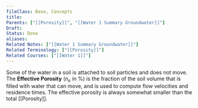 ```yaml
---
fileClass: Base, Concepts
title: 
Parents: ["[[Porosity]]", "[[Water 1 Summary Groundwater]]"]
Draft:
Status: Done
aliases: 
Related Notes: ["[[Water 1 Summary Groundwater]]"]
Related Terminology: ["[[Porosity]]"]
Related Courses: ["[[Water 1]]"]
---
```

Some of the water in a soil is attached to soil particles and does not move. The **Effective Porosity** ($n_e$ in %) is the fraction of the soil volume that is filled with water that can move, and is used to compute flow velocities and residence times. The effective porosity is always somewhat smaller than the total [[Porosity]].